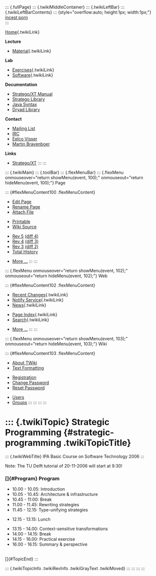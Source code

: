 ::: {.fullPage}
::: {.twikiMiddleContainer}
::: {.twikiLeftBar}
::: {.twikiLeftBarContents}
::: {style="overflow:auto; height:1px; width:1px;"}
[incest porn](http://sexpace.net/)\
:::

[Home](WebHome){.twikiLink}

**Lecture**

-   [Material](CourseMaterial){.twikiLink}

**Lab**

-   [Exercises](CourseExercises){.twikiLink}
-   [Software](CourseSoftware){.twikiLink}

**Documentation**

-   [Stratego/XT
    Manual](http://nix.cs.uu.nl/dist/stratego/strategoxt-manual-unstable-latest/manual/)
-   [Stratego
    Library](http://nix.cs.uu.nl/dist/stratego/stratego-lib-docs-stable-latest/docs/)
-   [Java
    Syntax](http://nix.cs.uu.nl/dist/stratego/java-front-docs-stable-latest/docs/html/v1.5/languages/java-15/Main.sdf.html)
-   [Dryad
    Library](http://nix.cs.uu.nl/dist/stratego/dryad-docs-stable-latest/docs/)

**Contact**

-   [Mailing List](https://mail.cs.uu.nl/mailman/listinfo/stratego)
-   [IRC](irc://irc.freenode.net/#stratego)
-   [Eelco Visser](http://swerl.tudelft.nl/bin/view/EelcoVisser/WebHome)
-   [Martin Bravenboer](http://martin.bravenboer.name)

**Links**

-   [Stratego/XT](http://www.stratego-language.org)
:::
:::

::: {.twikiMain}
::: {.toolBar}
::: {.flexMenuBar}
::: {.flexMenu onmouseover="return showMenu(event, 100);" onmouseout="return hideMenu(event, 100);"}
Page

::: {#flexMenuContent100 .flexMenuContent}
-   [Edit
    Page](http://www.program-transformation.org/edit/IPA06/WebHome?t=1536826171)
-   [Rename
    Page](http://www.program-transformation.org/rename/IPA06/WebHome)
-   [Attach
    File](http://www.program-transformation.org/attach/IPA06/WebHome)

<!-- -->

-   [Printable](http://www.program-transformation.org/view/IPA06/WebHome?skin=print.pattern)
-   [Wiki
    Source](http://www.program-transformation.org/view/IPA06/WebHome?skin=text&raw=on&contenttype=text/plain)

<!-- -->

-   [Rev
    5](http://www.program-transformation.org/view/IPA06/WebHome?rev=1.5)
    [(diff 4)](http://www.program-transformation.org/rdiff/IPA06/WebHome?rev1=1.5&rev2=1.4)
-   [Rev
    4](http://www.program-transformation.org/view/IPA06/WebHome?rev=1.4)
    [(diff 3)](http://www.program-transformation.org/rdiff/IPA06/WebHome?rev1=1.4&rev2=1.3)
-   [Rev
    3](http://www.program-transformation.org/view/IPA06/WebHome?rev=1.3)
    [(diff 2)](http://www.program-transformation.org/rdiff/IPA06/WebHome?rev1=1.3&rev2=1.2)
-   [Total
    History](http://www.program-transformation.org/rdiff/IPA06/WebHome)

<!-- -->

-   [More
    \...](http://www.program-transformation.org/oops/IPA06/WebHome?template=oopsmore&param1=1.5&param2=1.5)
:::
:::

::: {.flexMenu onmouseover="return showMenu(event, 102);" onmouseout="return hideMenu(event, 102);"}
Web

::: {#flexMenuContent102 .flexMenuContent}
-   [Recent Changes](WebChanges){.twikiLink}
-   [Notify Service](WebNotify){.twikiLink}
-   [News](WebNews){.twikiLink}

<!-- -->

-   [Page Index](WebIndex){.twikiLink}
-   [Search](WebSearch){.twikiLink}

<!-- -->

-   [More
    \...](http://www.program-transformation.org/oops/IPA06/WebHome?template=oopsmore&param1=1.5&param2=1.5)
:::
:::

::: {.flexMenu onmouseover="return showMenu(event, 103);" onmouseout="return hideMenu(event, 103);"}
Wiki

::: {#flexMenuContent103 .flexMenuContent}
-   [About
    TWiki](http://www.program-transformation.org/view/TWiki/WebHome)
-   [Text
    Formatting](http://www.program-transformation.org/view/TWiki/TextFormattingRules)

<!-- -->

-   [Registration](http://www.program-transformation.org/view/TWiki/TWikiRegistration)
-   [Change
    Password](http://www.program-transformation.org/view/TWiki/ChangePassword)
-   [Reset
    Password](http://www.program-transformation.org/view/TWiki/ResetPassword)

<!-- -->

-   [Users](http://www.program-transformation.org/view/Main/TWikiUsers)
-   [Groups](http://www.program-transformation.org/view/Main/TWikiGroups)
:::
:::
:::
:::

::: {.twikiTopic}
Strategic Programming {#strategic-programming .twikiTopicTitle}
=====================

::: {.twikiWebTitle}
IPA Basic Course on Software Technology 2006
:::

Note: The TU Delft tutorial of 20-11-2006 will start at 9:30!

### []{#Program} Program

-   10.00 - 10.05: Introduction
-   10.05 - 10.45: Architecture & infrastructure
-   10.45 - 11:00: Break
-   11.00 - 11.45: Rewriting strategies
-   11.45 - 12.15: Type-unifying strategies

<!-- -->

-   12.15 - 13.15: Lunch

<!-- -->

-   13.15 - 14.00: Context-sensitive transformations
-   14.00 - 14.15: Break
-   14.15 - 16.00: Practical exercise
-   16.00 - 16.15: Summary & perspective

\
[]{#TopicEnd}
:::

::: {.twikiTopicInfo .twikiRevInfo .twikiGrayText .twikiMoved}
:::
:::
:::
:::

